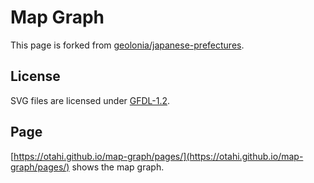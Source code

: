 # Map Graph
This page is forked from [geolonia/japanese-prefectures](https://github.com/geolonia/japanese-prefectures).
## License
SVG files are licensed under [GFDL-1.2](https://www.gnu.org/licenses/gfdl-1.2.en.html).
## Page
[https://otahi.github.io/map-graph/pages/](https://otahi.github.io/map-graph/pages/) shows the map graph.
